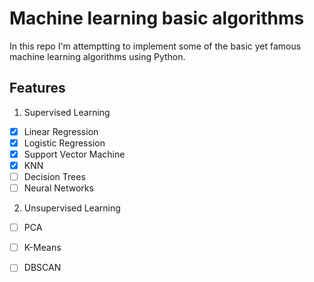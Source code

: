 # Machine learning basic algorithms

In this repo I'm attemptting to implement some of the basic yet famous machine learning algorithms using Python.

## Features
1. Supervised Learning
  - [x] Linear Regression
  - [x] Logistic Regression
  - [x] Support Vector Machine
  - [x] KNN
  - [ ] Decision Trees
  - [ ] Neural Networks

2. Unsupervised Learning
  - [ ] PCA
  - [ ] K-Means
  - [ ] DBSCAN


